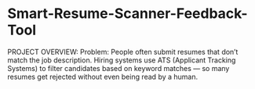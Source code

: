 # Smart-Resume-Scanner-Feedback-Tool
PROJECT OVERVIEW: Problem: People often submit resumes that don’t match the job description. Hiring systems use ATS (Applicant Tracking Systems) to filter candidates based on keyword matches — so many resumes get rejected without even being read by a human.

